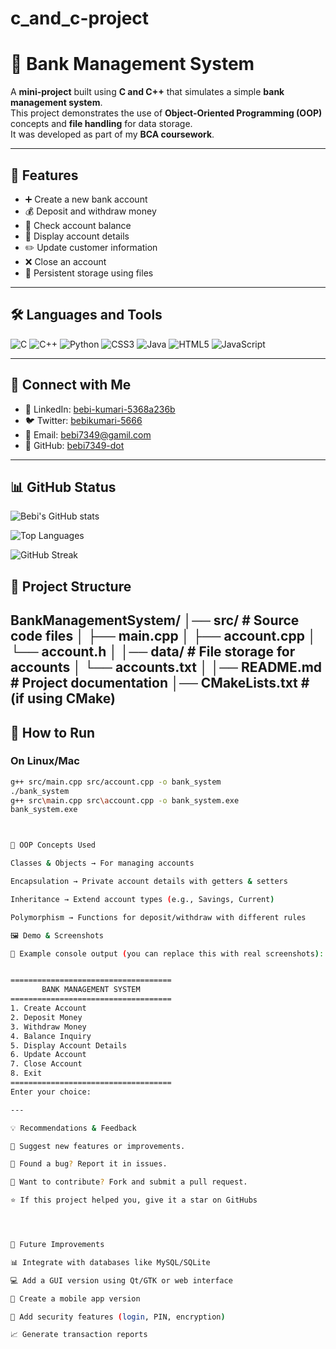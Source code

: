 # c_and_c-project

# 🏦 Bank Management System

A **mini-project** built using **C and C++** that simulates a simple **bank management system**.  
This project demonstrates the use of **Object-Oriented Programming (OOP)** concepts and **file handling** for data storage.  
It was developed as part of my **BCA coursework**.

---

## 📌 Features
- ➕ Create a new bank account  
- 💰 Deposit and withdraw money  
- 👀 Check account balance  
- 📄 Display account details  
- ✏️ Update customer information  
- ❌ Close an account  
- 💾 Persistent storage using files  

---

## 🛠️ Languages and Tools  

![C](https://img.shields.io/badge/C-00599C?style=for-the-badge&logo=c&logoColor=white)
![C++](https://img.shields.io/badge/C++-00599C?style=for-the-badge&logo=cplusplus&logoColor=white)
![Python](https://img.shields.io/badge/Python-3670A0?style=for-the-badge&logo=python&logoColor=yellow)
![CSS3](https://img.shields.io/badge/CSS3-1572B6?style=for-the-badge&logo=css3&logoColor=white)
![Java](https://img.shields.io/badge/Java-ED8B00?style=for-the-badge&logo=openjdk&logoColor=white)
![HTML5](https://img.shields.io/badge/HTML5-E34F26?style=for-the-badge&logo=html5&logoColor=white)
![JavaScript](https://img.shields.io/badge/JavaScript-F7DF1E?style=for-the-badge&logo=javascript&logoColor=black)

---

## 👤 Connect with Me  

 
- 💼 LinkedIn: [bebi-kumari-5368a236b](#)  
- 🐦 Twitter: [bebikumari-5666](#)  
- 📧 Email: bebi7349@gamil.com  
- 🐙 GitHub: [bebi7349-dot](https://github.com/bebi7349-dot)  

---

## 📊 GitHub Status  

![Bebi's GitHub stats](https://github-readme-stats.vercel.app/api?username=bebi7349-dot&show_icons=true&theme=tokyonight)  

![Top Languages](https://github-readme-stats.vercel.app/api/top-langs/?username=bebi7349-dot&layout=compact&theme=tokyonight)  

![GitHub Streak](https://streak-stats.demolab.com?user=bebi7349-dot&theme=tokyonight&border_radius=10)  




## 📂 Project Structure
BankManagementSystem/
│── src/ # Source code files
│ ├── main.cpp
│ ├── account.cpp
│ └── account.h
│
│── data/ # File storage for accounts
│ └── accounts.txt
│
│── README.md # Project documentation
│── CMakeLists.txt # (if using CMake)
---

## 🚀 How to Run

### On Linux/Mac
```bash
g++ src/main.cpp src/account.cpp -o bank_system
./bank_system
g++ src\main.cpp src\account.cpp -o bank_system.exe
bank_system.exe



🎯 OOP Concepts Used

Classes & Objects → For managing accounts

Encapsulation → Private account details with getters & setters

Inheritance → Extend account types (e.g., Savings, Current)

Polymorphism → Functions for deposit/withdraw with different rules

🖼️ Demo & Screenshots

📌 Example console output (you can replace this with real screenshots):


====================================
       BANK MANAGEMENT SYSTEM       
====================================
1. Create Account
2. Deposit Money
3. Withdraw Money
4. Balance Inquiry
5. Display Account Details
6. Update Account
7. Close Account
8. Exit
====================================
Enter your choice: 

---

💡 Recommendations & Feedback

📝 Suggest new features or improvements.

🐞 Found a bug? Report it in issues.

🔧 Want to contribute? Fork and submit a pull request.

⭐ If this project helped you, give it a star on GitHubs




🚀 Future Improvements

📊 Integrate with databases like MySQL/SQLite

💻 Add a GUI version using Qt/GTK or web interface

📱 Create a mobile app version

🔐 Add security features (login, PIN, encryption)

📈 Generate transaction reports


